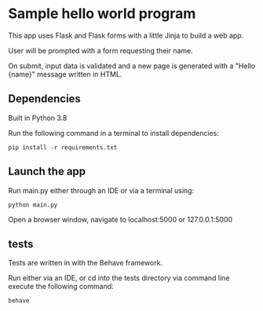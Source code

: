 # Sample hello world program

This app uses Flask and Flask forms with a little Jinja to build a web app.

User will be prompted with a form requesting their name.

On submit, input data is validated and a new page is generated with a "Hello {name}" message written in HTML.

## Dependencies

Built in Python 3.8

Run the following command in a terminal to install dependencies:

`pip install -r requirements.txt
`

## Launch the app

Run main.py either through an IDE or via a terminal using:

`python main.py
`

Open a browser window, navigate to localhost:5000 or 127.0.0.1:5000


## tests

Tests are written in with the Behave framework.

Run either via an IDE, or cd into the tests directory via command line execute the following command:

`behave`